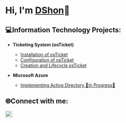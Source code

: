 <h1> Hi, I'm <a href="https://www.linkedin.com/in/dshon-edwards-b12b40342">DShon</a>👋<br/>

<h2>💻Information Technology Projects:</h2>

- <b>Ticketing System (osTicket)</b>
  - [Installation of osTicket](https://github.com/DSh0n/osTicket/blob/main/README.md)
  - [Configuration of osTicket](https://github.com/DSh0n/Config-osTicket)
  - [Creation and Lifecycle osTicket](https://github.com/DSh0n/Lifecycle/blob/main/README.md)

- <b>Microsoft Azure</b>
  - [Implementing Active Directory 🚧In Progress🚧](https://github.com/DSh0n)
<h2>🌐Connect with me:</h2>

[<img align="left" alt="dshon-edwards | LinkedIn" width="22px" src="https://i.imgur.com/j8uIZgH.png" />][linkedin]

[linkedin]: https://www.linkedin.com/in/dshon-edwards-b12b40342
